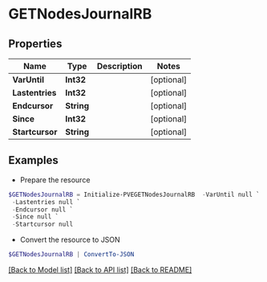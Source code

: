 # GETNodesJournalRB
## Properties

Name | Type | Description | Notes
------------ | ------------- | ------------- | -------------
**VarUntil** | **Int32** |  | [optional] 
**Lastentries** | **Int32** |  | [optional] 
**Endcursor** | **String** |  | [optional] 
**Since** | **Int32** |  | [optional] 
**Startcursor** | **String** |  | [optional] 

## Examples

- Prepare the resource
```powershell
$GETNodesJournalRB = Initialize-PVEGETNodesJournalRB  -VarUntil null `
 -Lastentries null `
 -Endcursor null `
 -Since null `
 -Startcursor null
```

- Convert the resource to JSON
```powershell
$GETNodesJournalRB | ConvertTo-JSON
```

[[Back to Model list]](../README.md#documentation-for-models) [[Back to API list]](../README.md#documentation-for-api-endpoints) [[Back to README]](../README.md)

